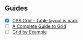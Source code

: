 
## Guides

- [x] [CSS Grid – Table layout is back](https://developers.google.com/web/updates/2017/01/css-grid)
- [ ] [A Complete Guide to Grid](https://css-tricks.com/snippets/css/complete-guide-grid/)
- [ ] [Grid by Example](http://gridbyexample.com/)
